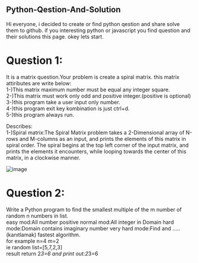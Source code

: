 ## Python-Qestion-And-Solution
Hi everyone, i decided to create or find python qestion and share solve them to github.
if you interesting python or javascript you find question and their solutions this page.
okey lets start.

# Question 1: <br>
It is a matrix question.Your problem is create a spiral matrix. this matrix attiributes are write below: <br>
1-)This matrix maximum number must be equal any integer square. <br>
2-)This matrix must work only odd and positive integer.(positive is optional) <br>
3-)this program take a user input only number. <br>
4-)this program exit key kombination is just ctrl+d. <br>
5-)this program always run.<br>

Describes:<br>
1-)Spiral matrix:The Spiral Matrix problem takes a 2-Dimensional array of N-rows and M-columns as an input, and prints the elements of this matrix in spiral order. The spiral begins at the top left corner of the input matrix, and prints the elements it encounters, while looping towards the center of this matrix, in a clockwise manner.

![image](https://user-images.githubusercontent.com/97265601/185188381-6b6982d5-9cae-4152-995a-90c51589921a.png)
<br>

# Question 2: <br>
Write a Python program to find the smallest multiple of the m number of random n numbers in list.<br>
easy mod:All number positive normal mod:All integer in Domain hard mode:Domain contains imaginary number very hard mode:Find and .....(kanıtlamak) fastest algorithm.<br>
for example n=4 m=2<br>
ie random list=[5,7,2,3]<br>
result return 2*3=6 and print out:2*3=6<br>
